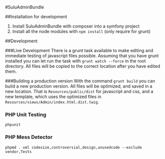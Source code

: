 #SuluAdminBundle

##Installation for development

1. Install SuluAdminBundle with composer into a symfony project
1. Install all the node modules with `npm install` (only require for grunt)

##Development

###Live Development
There is a grunt task available to make editing and immediate testing of javascript files possible.
Assuming that you have grunt installed you can let run the task with `grunt watch --force` in the root directory.
All files will be copied to the correct location after you have edited them.

###Building a production version
With the command `grunt build` you can build a new production version. All files will be optimized, and saved in a new location.
That is `Resources/public/dist` for javascript and css, and a new template, which uses the optimized files in `Resources/views/Admin/index.html.dist.twig`.



### PHP Unit Testing

    phpunit


### PHP Mess Detector

    phpmd . xml codesize,controversial,design,unusedcode --exclude vendor,Tests